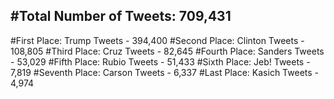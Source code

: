 #Total Number of Tweets: 709,431 
---
#First Place: Trump Tweets - 394,400
#Second Place: Clinton Tweets - 108,805
#Third Place: Cruz Tweets - 82,645
#Fourth Place: Sanders Tweets - 53,029
#Fifth Place: Rubio Tweets - 51,433
#Sixth Place: Jeb! Tweets - 7,819
#Seventh Place: Carson Tweets - 6,337
#Last Place: Kasich Tweets - 4,974
